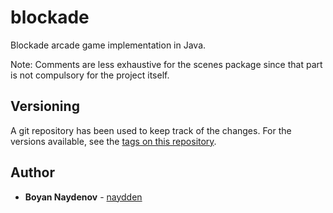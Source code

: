 # blockade
Blockade arcade game implementation in Java.

Note: Comments are less exhaustive for the scenes package since that part is not compulsory for the project itself.

## Versioning

A git repository has been used to keep track of the changes. For the versions available, see the [tags on this repository](https://github.com/naydden/blockade).

## Author

* **Boyan Naydenov** - [naydden](https://github.com/naydde)